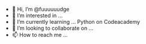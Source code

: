 - 👋 Hi, I’m @fuuuuuudge
- 👀 I’m interested in ... 
- 🌱 I’m currently learning ... Python on Codeacademy
- 💞️ I’m looking to collaborate on ...
- 📫 How to reach me ...

<!---
fuuuuuudge/fuuuuuudge is a ✨ special ✨ repository because its `README.md` (this file) appears on your GitHub profile.
You can click the Preview link to take a look at your changes.
--->

